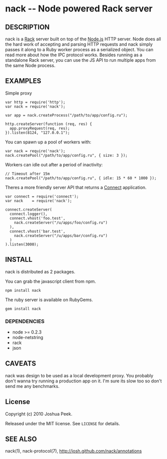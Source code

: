 nack -- Node powered Rack server
================================

## DESCRIPTION

nack is a [Rack](http://github.com/rack/rack) server built on top of the [Node.js](http://nodejs.org/) HTTP server. Node does all the hard work of accepting and parsing HTTP requests and nack simply passes it along to a Ruby worker process as a serialized object. You can read more about how the IPC protocol works. Besides running as a standalone Rack server, you can use the JS API to run multiple apps from the same Node process.

## EXAMPLES

Simple proxy

    var http = require('http');
    var nack = require('nack');

    var app = nack.createProcess("/path/to/app/config.ru");

    http.createServer(function (req, res) {
      app.proxyRequest(req, res);
    }).listen(8124, "127.0.0.1");

You can spawn up a pool of workers with:

    var nack = require('nack');
    nack.createPool("/path/to/app/config.ru", { size: 3 });

Workers can idle out after a period of inactivity:

    // Timeout after 15m
    nack.createPool("/path/to/app/config.ru", { idle: 15 * 60 * 1000 });

Theres a more friendly server API that returns a [Connect](http://senchalabs.github.com/connect/) application.

    var connect = require('connect');
    var nack    = require('nack');

    connect.createServer(
      connect.logger(),
      connect.vhost('foo.test',
        nack.createServer("/u/apps/foo/config.ru")
      ),
      connect.vhost('bar.test',
        nack.createServer("/u/apps/bar/config.ru")
      )
    ).listen(3000);

## INSTALL

nack is distributed as 2 packages.

You can grab the javascript client from npm.

    npm install nack

The ruby server is available on RubyGems.

    gem install nack

### DEPENDENCIES

* node >= 0.2.3
* node-netstring
* rack
* json

## CAVEATS

nack was design to be used as a local development proxy. You probably don't wanna try running a production app on it. I'm sure its slow too so don't send me any benchmarks.

## License

Copyright (c) 2010 Joshua Peek.

Released under the MIT license. See `LICENSE` for details.

## SEE ALSO

nack(1), nack-protocol(7), <http://josh.github.com/nack/annotations>
